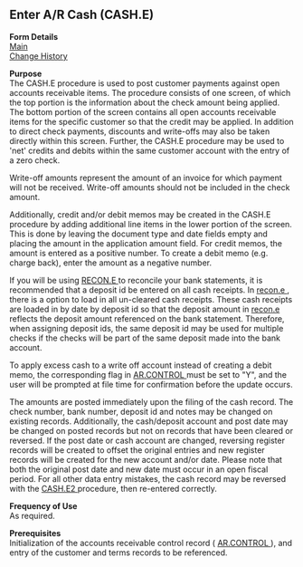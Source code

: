 ##  Enter A/R Cash (CASH.E)

<PageHeader />

**Form Details**  
[ Main ](CASH-E-1/README.md)   
[ Change History ](CASH-E-2/README.md)   

**Purpose**  
The CASH.E procedure is used to post customer payments against open accounts
receivable items. The procedure consists of one screen, of which the top
portion is the information about the check amount being applied. The bottom
portion of the screen contains all open accounts receivable items for the
specific customer so that the credit may be applied. In addition to direct
check payments, discounts and write-offs may also be taken directly within
this screen. Further, the CASH.E procedure may be used to 'net' credits and
debits within the same customer account with the entry of a zero check.  
  
Write-off amounts represent the amount of an invoice for which payment will
not be received. Write-off amounts should not be included in the check amount.  
  
Additionally, credit and/or debit memos may be created in the CASH.E procedure
by adding additional line items in the lower portion of the screen. This is
done by leaving the document type and date fields empty and placing the amount
in the application amount field. For credit memos, the amount is entered as a
positive number. To create a debit memo (e.g. charge back), enter the amount
as a negative number.  
  
If you will be using [ RECON.E ](../RECON-E/README.md) to reconcile your bank statements, it is recommended that a deposit id be entered on all cash receipts. In [ recon.e ](../recon-e/README.md) , there is a option to load in all un-cleared cash receipts. These cash receipts are loaded in by date by deposit id so that the deposit amount in [ recon.e ](../recon-e/README.md) reflects the deposit amount referenced on the bank statement. Therefore, when assigning deposit ids, the same deposit id may be used for multiple checks if the checks will be part of the same deposit made into the bank account.   
  
To apply excess cash to a write off account instead of creating a debit memo, the corresponding flag in [ AR.CONTROL ](../AR-CONTROL/README.md) must be set to "Y", and the user will be prompted at file time for confirmation before the update occurs.   
  
The amounts are posted immediately upon the filing of the cash record. The check number, bank number, deposit id and notes may be changed on existing records. Additionally, the cash/deposit account and post date may be changed on posted records but not on records that have been cleared or reversed. If the post date or cash account are changed, reversing register records will be created to offset the original entries and new register records will be created for the new account and/or date. Please note that both the original post date and new date must occur in an open fiscal period. For all other data entry mistakes, the cash record may be reversed with the [ CASH.E2 ](../CASH-E2/README.md) procedure, then re-entered correctly. 

**Frequency of Use**  
As required.

**Prerequisites**  
Initialization of the accounts receivable control record ( [ AR.CONTROL ](../AR-CONTROL/README.md) ), and entry of the customer and terms records to be referenced. 

<badge text= "Version 8.10.57" vertical="middle" />

<PageFooter />